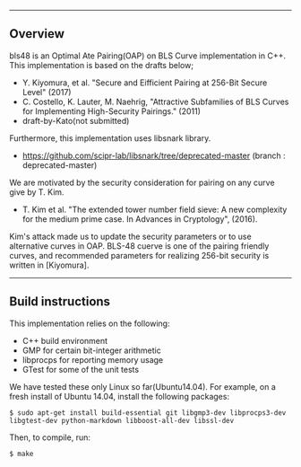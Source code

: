 --------------------------------------------------------------------------------
Overview
--------------------------------------------------------------------------------
bls48 is an Optimal Ate Pairing(OAP) on BLS Curve implementation in C++.
This implementation is based on the drafts below;

- Y. Kiyomura, et al. "Secure and Eifficient Pairing at 256-Bit Secure Level" (2017)
- C. Costello, K. Lauter, M. Naehrig, "Attractive Subfamilies of BLS Curves for Implementing High-Security Pairings." (2011)
- draft-by-Kato(not submitted)

Furthermore, this implementation uses libsnark library.
- https://github.com/scipr-lab/libsnark/tree/deprecated-master  (branch : deprecated-master)

We are motivated by the security consideration for pairing on any curve give by T. Kim.
- T. Kim et al. "The extended tower number field sieve: A new complexity for the medium prime case. In Advances in Cryptology", (2016).

Kim's attack made us to update the security parameters or to use alternative curves in OAP.
BLS-48 cuerve is one of the pairing friendly curves, and recommended parameters for realizing 256-bit security is written in [Kiyomura].

--------------------------------------------------------------------------------
Build instructions
--------------------------------------------------------------------------------
This implementation relies on the following:

- C++ build environment
- GMP for certain bit-integer arithmetic
- libprocps for reporting memory usage
- GTest for some of the unit tests

We have tested these only Linux so far(Ubuntu14.04).
For example, on a fresh install of Ubuntu 14.04, install the following packages:

    $ sudo apt-get install build-essential git libgmp3-dev libprocps3-dev libgtest-dev python-markdown libboost-all-dev libssl-dev

Then, to compile, run:

    $ make
